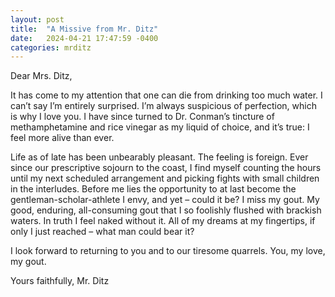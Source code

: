 ```yaml
---
layout: post
title:  "A Missive from Mr. Ditz"
date:   2024-04-21 17:47:59 -0400
categories: mrditz
---
```

Dear Mrs. Ditz,

It has come to my attention that one can die from drinking too much water. I can’t say I’m entirely surprised. I’m always suspicious of perfection, which is why I love you. I have since turned to Dr. Conman’s tincture of methamphetamine and rice vinegar as my liquid of choice, and it’s true: I feel more alive than ever.

Life as of late has been unbearably pleasant. The feeling is foreign. Ever since our prescriptive sojourn to the coast, I find myself counting the hours until my next scheduled arrangement and picking fights with small children in the interludes. Before me lies the opportunity to at last become the gentleman-scholar-athlete I envy, and yet – could it be? I miss my gout. My good, enduring, all-consuming gout that I so foolishly flushed with brackish waters. In truth I feel naked without it. All of my dreams at my fingertips, if only I just reached – what man could bear it?

I look forward to returning to you and to our tiresome quarrels. You, my love, my gout. 

Yours faithfully,
Mr. Ditz
